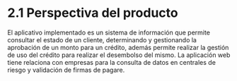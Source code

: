 # 2.1	Perspectiva del producto

El aplicativo implementado es un sistema de información que permite consultar el estado de un cliente, determinando y gestionando la aprobación de un monto para un crédito, además permite realizar la gestión de uso del crédito para realizar el desembolso del mismo. La aplicación web tiene relaciona con empresas para la consulta de datos en centrales de riesgo y validación de firmas de pagare.

